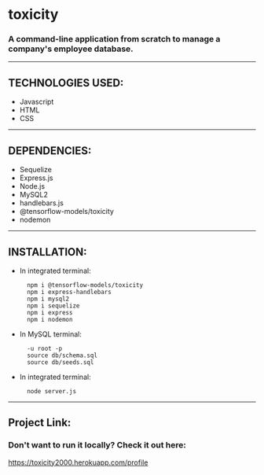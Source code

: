 # toxicity


###  A command-line application from scratch to manage a company's employee database.

 ------------------

## TECHNOLOGIES USED:

- Javascript
- HTML
- CSS

 ------------------

## DEPENDENCIES:

- Sequelize
- Express.js
- Node.js
- MySQL2
- handlebars.js
- @tensorflow-models/toxicity
- nodemon

 ------------------

## INSTALLATION:

- In integrated terminal:

        npm i @tensorflow-models/toxicity
        npm i express-handlebars
        npm i mysql2
        npm i sequelize
        npm i express
        npm i nodemon

- In MySQL terminal: 

        -u root -p 
        source db/schema.sql
        source db/seeds.sql

- In integrated terminal:
            
        node server.js


 ------------------

 ## Project Link: 

### Don't want to run it locally? Check it out here:
https://toxicity2000.herokuapp.com/profile

